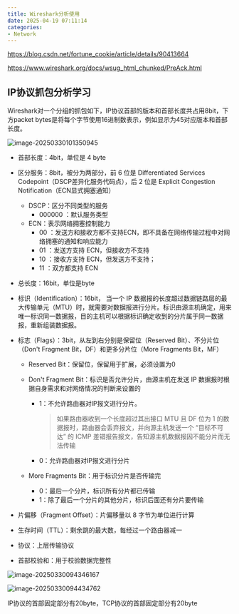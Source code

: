 ```yaml
---
title: Wireshark分析使用
date: 2025-04-19 07:11:14
categories:
- Network
---
```


https://blog.csdn.net/fortune_cookie/article/details/90413664

https://www.wireshark.org/docs/wsug_html_chunked/PreAck.html

## IP协议抓包分析学习

Wireshark对一个分组的抓包如下，IP协议首部的版本和首部长度共占用8bit，下方packet bytes是将每个字节使用16进制数表示，例如显示为45对应版本和首部长度。

![image-20250330101350945](https://weiqiang-xu-blog.oss-cn-hangzhou.aliyuncs.com/image-20250330101350945.png)

- 首部长度：4bit，单位是 4 byte

- 区分服务：8bit，被分为两部分，前 6 位是 Differentiated Services Codepoint（DSCP差异化服务代码点），后 2 位是 Explicit Congestion Notification（ECN显式拥塞通知）

  - DSCP：区分不同类型的服务
    - 000000 ：默认服务类型
  - ECN：表示网络拥塞控制能力
    - 00 ：发送方和接收方都不支持ECN，即不具备在网络传输过程中对网络拥塞的通知和响应能力
    - 01 ：发送方支持 ECN，但接收方不支持
    - 10 ：接收方支持 ECN，但发送方不支持；
    - 11 ：双方都支持 ECN

- 总长度：16bit，单位是byte

- 标识（Identification）：16bit， 当一个 IP 数据报的长度超过数据链路层的最大传输单元（MTU）时，就需要对数据报进行分片。标识由源主机确定，用来唯一标识同一数据报，目的主机可以根据标识确定收到的分片属于同一数据报，重新组装数据报。

- 标志（Flags）：3bit，从左到右分别是保留位（Reserved Bit）、不分片位（Don't Fragment Bit，DF）和更多分片位（More Fragments Bit，MF）

  - Reserved Bit：保留位，保留用于扩展，必须设置为0

  - Don't Fragment Bit：标识是否允许分片，由源主机在发送 IP 数据报时根据自身需求和对网络情况的判断来设置的

    - 1：不允许路由器对IP报文进行分片。

      > 如果路由器收到一个长度超过其出接口 MTU 且 DF 位为 1 的数据报时，路由器会丢弃报文，并向源主机发送一个 “目标不可达” 的 ICMP 差错报告报文，告知源主机数据报因不能分片而无法传输

    - 0：允许路由器对IP报文进行分片

  - More Fragments Bit：用于标识分片是否传输完

    - 0：最后一个分片，标识所有分片都已传输
    - 1：除了最后一个分片的其他分片，标识后面还有分片要传输

- 片偏移（Fragment Offset）：片偏移量以 8 字节为单位进行计算

- 生存时间（TTL）：剩余跳的最大数，每经过一个路由器减一

- 协议：上层传输协议

- 首部校验和：用于校验数据完整性

![image-20250330094346167](https://weiqiang-xu-blog.oss-cn-hangzhou.aliyuncs.com/image-20250330094346167.png)

![image-20250330094434762](https://weiqiang-xu-blog.oss-cn-hangzhou.aliyuncs.com/image-20250330094434762.png)

IP协议的首部固定部分有20byte，TCP协议的首部固定部分有20byte